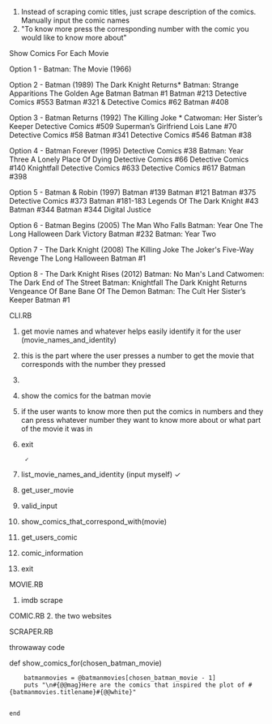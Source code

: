 1. Instead of scraping comic titles, just scrape description of the comics. Manually input the comic names 
2. "To know more press the corresponding number with the comic you would like to know more about"


Show Comics For Each Movie

Option 1 - Batman: The Movie (1966)


Option 2 - Batman (1989)
        The Dark Knight Returns*
        Batman: Strange Apparitions
        The Golden Age Batman
        Batman #1
        Batman #213
        Detective Comics #553
        Batman #321 & Detective Comics #62
        Batman #408

Option 3 - Batman Returns (1992)
        The Killing Joke *
        Catwoman: Her Sister’s Keeper
        Detective Comics #509
        Superman’s Girlfriend Lois Lane #70
        Detective Comics #58
        Batman #341
        Detective Comics #546
        Batman #38

Option 4 - Batman Forever (1995)
        Detective Comics #38
        Batman: Year Three
        A Lonely Place Of Dying
        Detective Comics #66
        Detective Comics #140
        Knightfall
        Detective Comics #633
        Detective Comics #617
        Batman #398

Option 5 - Batman & Robin (1997)
        Batman #139
        Batman #121
        Batman #375
        Detective Comics #373
        Batman #181-183
        Legends Of The Dark Knight #43
        Batman #344 
        Batman #344
        Digital Justice


Option 6 - Batman Begins (2005)
        The Man Who Falls
        Batman: Year One
        The Long Halloween
        Dark Victory 
        Batman #232
        Batman: Year Two

Option 7 - The Dark Knight (2008)
        The Killing Joke
        The Joker's Five-Way Revenge
        The Long Halloween
        Batman #1

Option 8 - The Dark Knight Rises (2012)
        Batman: No Man's Land
        Catwomen: The Dark End of The Street
        Batman: Knightfall
        The Dark Knight Returns
        Vengeance Of Bane
        Bane Of The Demon
        Batman: The Cult 
        Her Sister’s Keeper
        Batman #1


 


CLI.RB
1. get movie names and whatever helps easily identify it for the user (movie_names_and_identity)
2. this is the part where the user presses a number to get the movie that corresponds with the number they pressed 
3.  
4. show the comics for the batman movie
5. if the user wants to know more then put the comics in numbers and they can press whatever number they want to know more about or what part of the movie it was in
6. exit 

        ✓

1. list_movie_names_and_identity (input myself)  ✓
2. get_user_movie
3. valid_input
4. show_comics_that_correspond_with(movie)
5. get_users_comic
6. comic_information
7. exit

MOVIE.RB
1. imdb scrape

COMIC.RB
2. the two websites

SCRAPER.RB


throwaway code 

def show_comics_for(chosen_batman_movie)  
        
        batmanmovies = @batmanmovies[chosen_batman_movie - 1] 
        puts "\n#{@@mag}Here are the comics that inspired the plot of #{batmanmovies.titlename}#{@@white}"
        
        
    end